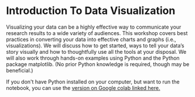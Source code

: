 # Introduction To Data Visualization

Visualizing your data can be a highly effective way to communicate your research results to a wide variety of audiences.  This workshop covers best practices in converting your data into effective charts and graphs (i.e., visualizations). We will discuss how to get started, ways to tell your data’s story visually and how to thoughtfully use all the tools at your disposal.  We will also work through hands-on examples using Python and the Python package matplotlib. (No prior Python knowledge is required, though may be beneficial.)
 
If you don't have Python installed on your computer, but want to run the notebook, you can use the [version on Google colab linked here.](https://colab.research.google.com/drive/1TjL8rz4loNRwFl6IlJbxFAT5uve0fU17?usp=sharing)
